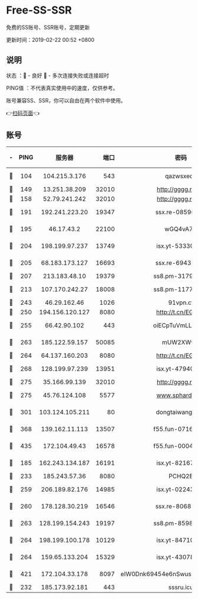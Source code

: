 # Free-SS-SSR

免费的SS账号、SSR账号，定期更新

更新时间：2019-02-22 00:52 +0800

## 说明

状态     ：🙂 - 良好 🙁 - 多次连接失败或连接超时

PING值   ：不代表真实使用中的速度，仅供参考。

账号兼容SS、SSR，你可以自由在两个软件中使用。

👉[扫码页面](https://liesauer.github.io/free-ss-ssr.github.io/)👈

## 账号

|-|PING|服务器|端口|密码|加密方式|区域|
|:----:|:----:|:-----:|-----:|:----:|:----:|:----:|
|🙂|104|104.215.3.176|543|qazwsxedc|aes-256-gcm|JP|
|🙂|149|13.251.38.209|32010|http://gggg.rocks|chacha20|SG|
|🙂|158|52.79.241.242|32010|http://gggg.rocks|chacha20|KR|
|🙂|191|192.241.223.20|19347|ssx.re-08596649|aes-256-cfb|US|
|🙂|195|46.17.43.2|22100|wGQ4vA7D|aes-256-gcm|RU|
|🙂|204|198.199.97.237|13749|isx.yt-53330366|aes-256-cfb|US|
|🙂|205|68.183.173.127|16693|ssx.re-69431278|aes-256-cfb|US|
|🙂|207|213.183.48.10|19379|ss8.pm-31791178|rc4-md5|RU|
|🙂|213|107.170.242.27|18008|ss8.pm-11776120|aes-256-cfb|US|
|🙂|243|46.29.162.46|1026|91vpn.cf|rc4-md5|RU|
|🙂|250|194.156.120.127|8080|http://t.cn/EGJIyrl|rc4-md5|RU|
|🙂|255|66.42.90.102|443|oiECpTuVmLLxk4Ts|aes-256-cfb|US|
|🙂|263|185.122.59.157|50085|mUW2XWw8|aes-256-cfb|GB|
|🙂|264|64.137.160.203|8080|http://t.cn/EGJIyrl|rc4-md5|CA|
|🙂|268|128.199.97.239|13951|isx.yt-47940665|aes-256-cfb|SG|
|🙂|275|35.166.99.139|32010|http://gggg.rocks|chacha20|US|
|🙂|275|45.76.124.108|5577|www.sphard.com|aes-256-cfb|AU|
|🙂|301|103.124.105.211|80|dongtaiwang.com|aes-256-cfb|US|
|🙂|368|139.162.11.113|13507|f55.fun-07160199|aes-256-cfb|SG|
|🙂|435|172.104.49.43|16578|f55.fun-00042249|aes-256-cfb|SG|
|🙂|185|162.243.134.187|16191|isx.yt-82167280|aes-256-cfb|US|
|🙂|233|185.243.57.36|8080|PCHQ2E|rc4-md5|US|
|🙂|259|206.189.82.176|14985|isx.yt-02243397|aes-256-cfb|SG|
|🙂|260|178.128.30.219|16546|ssx.re-80681280|aes-256-cfb|SG|
|🙂|263|128.199.154.243|19197|ss8.pm-85981063|aes-256-cfb|SG|
|🙂|264|198.199.100.178|10129|isx.yt-84710881|aes-256-cfb|US|
|🙂|264|159.65.133.204|15329|isx.yt-43078354|aes-256-cfb|SG|
|🙂|421|172.104.33.178|8097|eIW0Dnk69454e6nSwuspv9DmS201tQ0D|aes-256-cfb|SG|
|🙁|232|185.173.92.181|443|sssru.icu|rc4-md5|RU|
